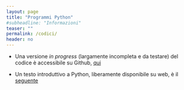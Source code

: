 ```yaml
---
layout: page
title: "Programmi Python"
#subheadline: "Informazioni"
teaser: ""
permalink: /codici/
header: no
---
```


* Una versione _in progress_ (largamente incompleta e da testare) del codice è accessibile su Github, [qui](https://github.com/tvml/fo2021)

* Un testo introduttivo a Python, liberamente disponibile su web, è il [seguente](https://greenteapress.com/wp/think-python/)
